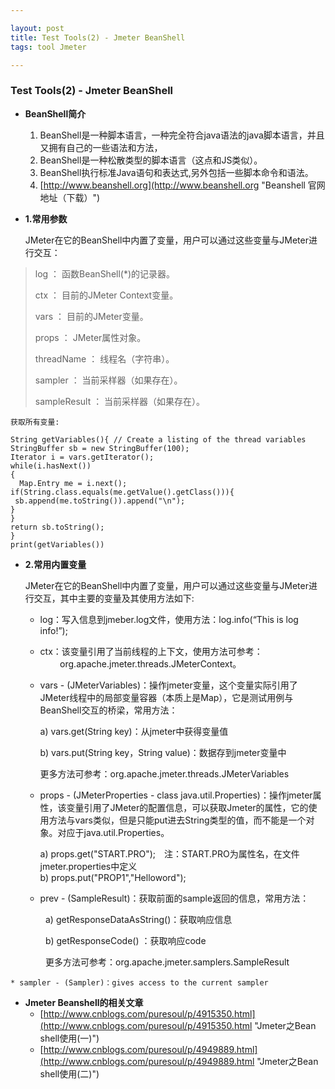 ```yaml
---

layout: post 
title: Test Tools(2) - Jmeter BeanShell
tags: tool Jmeter

---
```

### Test Tools(2) - Jmeter BeanShell  ###

- **BeanShell简介**

	1. BeanShell是一种脚本语言，一种完全符合java语法的java脚本语言，并且又拥有自己的一些语法和方法，
	2. BeanShell是一种松散类型的脚本语言（这点和JS类似）。
	3. BeanShell执行标准Java语句和表达式,另外包括一些脚本命令和语法。
	4. [http://www.beanshell.org](http://www.beanshell.org "Beanshell 官网地址（下载）")
	

- **1.常用参数**

	JMeter在它的BeanShell中内置了变量，用户可以通过这些变量与JMeter进行交互：

> log ： 函数BeanShell(*)的记录器。
> 
> ctx ： 目前的JMeter Context变量。
> 
> vars ： 目前的JMeter变量。
> 
> props ： JMeter属性对象。
> 
> threadName ： 线程名（字符串）。
> 
> sampler ： 当前采样器（如果存在）。
> 
> sampleResult ： 当前采样器（如果存在）。
	
	获取所有变量: 

    String getVariables(){ // Create a listing of the thread variables
    StringBuffer sb = new StringBuffer(100);
    Iterator i = vars.getIterator();
    while(i.hasNext())
    {
      Map.Entry me = i.next();
    if(String.class.equals(me.getValue().getClass())){
     sb.append(me.toString()).append("\n");
    }
    }
    return sb.toString();
    }
    print(getVariables())
	

- **2.常用内置变量**

	JMeter在它的BeanShell中内置了变量，用户可以通过这些变量与JMeter进行交互，其中主要的变量及其使用方法如下:

	* log：写入信息到jmeber.log文件，使用方法：log.info(“This is log info!”);

	* ctx：该变量引用了当前线程的上下文，使用方法可参考： 
        org.apache.jmeter.threads.JMeterContext。

	* vars - (JMeterVariables)：操作jmeter变量，这个变量实际引用了JMeter线程中的局部变量容器（本质上是Map），它是测试用例与BeanShell交互的桥梁，常用方法：

	  a) vars.get(String key)：从jmeter中获得变量值 

	  b) vars.put(String key，String value)：数据存到jmeter变量中
	
 	  更多方法可参考：org.apache.jmeter.threads.JMeterVariables

	* props - (JMeterProperties - class java.util.Properties)：操作jmeter属性，该变量引用了JMeter的配置信息，可以获取Jmeter的属性，它的使用方法与vars类似，但是只能put进去String类型的值，而不能是一个对象。对应于java.util.Properties。 

	  a) props.get("START.PRO");　注：START.PRO为属性名，在文件jmeter.properties中定义  
	  b) props.put("PROP1","Helloword"); 

	* prev - (SampleResult)：获取前面的sample返回的信息，常用方法：

　　　　a) getResponseDataAsString()：获取响应信息

　　　　b) getResponseCode() ：获取响应code

　　　　更多方法可参考：org.apache.jmeter.samplers.SampleResult

	* sampler - (Sampler)：gives access to the current sampler


- **Jmeter Beanshell的相关文章**
	- [http://www.cnblogs.com/puresoul/p/4915350.html](http://www.cnblogs.com/puresoul/p/4915350.html "Jmeter之Bean shell使用(一)")
	- [http://www.cnblogs.com/puresoul/p/4949889.html](http://www.cnblogs.com/puresoul/p/4949889.html "Jmeter之Bean shell使用(二)")